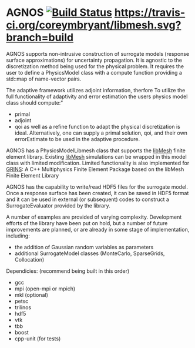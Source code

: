 AGNOS [![Build Status](https://travis-ci.org/coreymbryant/AGNOS.svg?branch=master)](https://travis-ci.org/coreymbryant/AGNOS)
https://travis-ci.org/coreymbryant/libmesh.svg?branch=build
=====

AGNOS supports non-intrusive construction of surrogate models (response surface
approximations) for uncertainty propagation. It is agnostic to the
discretization method being used for the physical problem. It requires
the user to define a PhysicsModel class with a compute function providing a
std::map of name-vector pairs. 

The adaptive framework utilizes adjoint information, therfore To utilize the
full functionality of adaptivity and error estimation the users physics model
class should compute:"
* primal
* adjoint
* qoi
as well as a refine function to adapt the physical discretization is ideal.
Alternatively, one can supply a primal solution, qoi,  and their own
errorEstimate to be used in the adaptive procedure. 

AGNOS has a PhysicsModelLibmesh class that supports the
[libMesh](https://github.com/libMesh/libmesh.git) finite element library.
Existing [libMesh](https://github.com/libMesh/libmesh.git) simulations can be
wrapped in this model class with limited modification.  Limited functionality is
also implemented for [GRINS](http://grinsfem.github.io): A C++ Multiphysics
Finite Element Package based on the libMesh Finite Element Library

AGNOS has the capability to write/read HDF5 files for the surrogate model. Once
a response surface has been created, it can be saved in HDF5 format and it can
be used in external (or subsequent) codes to construct a SurrogateEvaluator
provided by the library. 

A number of examples are provided of varying complexity. Development efforts of
the library have been put on hold, but a number of future improvements are
planned, or are already in some stage of implementation, including:
* the addition of Gaussian random variables as parameters
* additional SurrogateModel classes (MonteCarlo, SparseGrids, Collocation)

Dependicies: (recommend being built in this order)
* gcc
* mpi (open-mpi or mpich)
* mkl (optional)
* petsc
* trilinos
* hdf5
* vtk
* tbb
* boost 
* cpp-unit (for tests)

